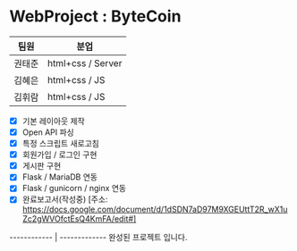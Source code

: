 # WebProject : ByteCoin

     
팀원 | 분업
------------ | -------------
권태준 | html+css / Server
김혜은 | html+css / JS
김휘람 | html+css / JS

- [x] 기본 레이아웃 제작
- [x] Open API 파싱 
- [x] 특정 스크립트 새로고침
- [x] 회원가입 / 로그인 구현
- [x] 게시판 구현
- [x] Flask / MariaDB 연동
- [x] Flask / gunicorn / nginx 연동
- [x] 완료보고서(작성중) [주소: https://docs.google.com/document/d/1dSDN7aD97M9XGEUttT2R_wX1uZc2gWVOfctEsQ4KmFA/edit#]

------------ | -------------
완성된 프로젝트 입니다.
